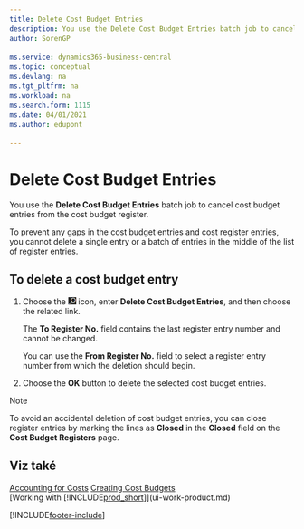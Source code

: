 ```yaml
---
title: Delete Cost Budget Entries
description: You use the Delete Cost Budget Entries batch job to cancel cost budget entries from the cost budget register.
author: SorenGP

ms.service: dynamics365-business-central
ms.topic: conceptual
ms.devlang: na
ms.tgt_pltfrm: na
ms.workload: na
ms.search.form: 1115
ms.date: 04/01/2021
ms.author: edupont

---
```

# Delete Cost Budget Entries

You use the **Delete Cost Budget Entries** batch job to cancel cost budget entries from the cost budget register.

To prevent any gaps in the cost budget entries and cost register entries, you cannot delete a single entry or a batch of entries in the middle of the list of register entries.

## To delete a cost budget entry

1. Choose the ![Lightbulb that opens the Tell Me feature.](media/ui-search/search_small.png "Tell me what you want to do") icon, enter **Delete Cost Budget Entries**, and then choose the related link.

   The **To Register No.** field contains the last register entry number and cannot be changed.

   You can use the **From Register No.** field to select a register entry number from which the deletion should begin.
2. Choose the **OK** button to delete the selected cost budget entries.

> [!NOTE]  
> To avoid an accidental deletion of cost budget entries, you can close register entries by marking the lines as **Closed** in the **Closed** field on the **Cost Budget Registers** page.

## Viz také

[Accounting for Costs](finance-manage-cost-accounting.md)
[Creating Cost Budgets](finance-create-cost-budgets.md)  
[Working with [!INCLUDE[prod_short](includes/prod_short.md)]](ui-work-product.md)


[!INCLUDE[footer-include](includes/footer-banner.md)]
